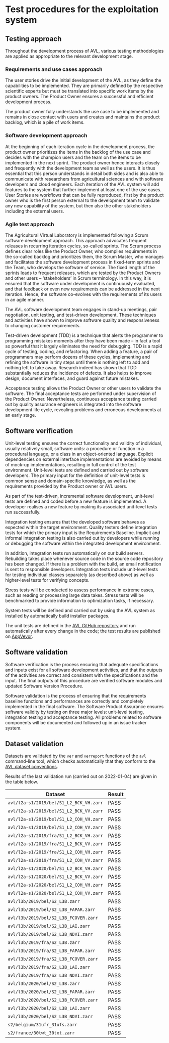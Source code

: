 # Test procedures for the exploitation system

## Testing approach

Throughout the development process of AVL, various testing methodologies are
applied as appropriate to the relevant development stage.

### Requirements and use cases approach

The user stories drive the initial development of the AVL, as they define the
capabilities to be implemented. They are primarily defined by the respective
scientific experts but must be translated into specific work items by the
product owners. The Product Owner ensures a successful and efficient development
process.

The product owner fully understands the use case to be implemented and remains
in close contact with users and creates and maintains the product backlog, which
is a pile of work items.

### Software development approach

At the beginning of each iteration cycle in the development process, the product
owner prioritizes the items in the backlog of the use case and decides with the
champion users and the team on the items to be implemented in the next sprint.
The product owner hence interacts closely and frequently with the development
team as well as the users. It is thus essential that this person understands in
detail both sides and is also able to communicate with researchers from
agricultural sciences and with software developers and cloud engineers. Each
iteration of the AVL system will add features to the system that further
implement at least one of the use cases. User Stories are workflows that can be
fully reproduced, first by the product owner who is the first person external to
the development team to validate any new capability of the system, but then also
the other stakeholders including the external users.

### Agile test approach

The Agricultural Virtual Laboratory is implemented following a Scrum software
development approach. This approach advocates frequent releases in recurring
iteration cycles, so-called sprints. The Scrum process defines clear roles like
the Product Owner, who compiles requirements in the so-called backlog and
prioritizes them, the Scrum Master, who manages and facilitates the software
development process in fixed-term sprints and the Team, who develops the
software of service. The fixed length of the sprints leads to frequent releases,
which are tested by the Product Owners and other users – ‘stakeholders’ in Scrum
terminology. In this way, it is ensured that the software under development is
continuously evaluated, and that feedback or even new requirements can be
addressed in the next iteration. Hence, the software co-evolves with the
requirements of its users in an agile manner.

The AVL software development team engages in stand-up meetings, pair
negotiation, unit testing, and test-driven development. These techniques and
activities have shown to improve software quality and responsiveness to changing
customer requirements.

Test-driven development (TDD) is a technique that alerts the programmer to
programming mistakes moments after they have been made – in fact a tool so
powerful that it largely eliminates the need for debugging. TDD is a rapid cycle
of testing, coding, and refactoring. When adding a feature, a pair of
programmers may perform dozens of these cycles, implementing and refining the
software in tiny steps until there is nothing left to add and nothing left to
take away. Research indeed has shown that TDD substantially reduces the
incidence of defects. It also helps to improve design, document interfaces, and
guard against future mistakes.

Acceptance testing allows the Product Owner or other users to validate the
software. The final acceptance tests are performed under supervision of the
Product Owner. Nevertheless, continuous acceptance testing carried out by
quality assurance engineers is integrated into the software development life
cycle, revealing problems and erroneous developments at an early stage.

## Software verification

Unit-level testing ensures the correct functionality and validity of individual,
usually relatively small, software units: a procedure or function in a
procedural language, or a class in an object-oriented language. Explicit
dependencies on external interface implementations are avoided by means of
mock-up implementations, resulting in full control of the test environment.
Unit-level tests are defined and carried out by software developers. The primary
input for the definition of unit-level tests is common sense and domain-specific
knowledge, as well as the requirements provided by the Product owner or AVL
users.

As part of the test-driven, incremental software development,
unit-level tests are defined and coded before a new feature is implemented.
A developer realises a new feature by making its associated unit-level tests run
successfully.

Integration testing ensures that the developed software behaves as expected
within the target environment. Quality testers define integration tests for
which the primary input is the Requirements Baseline. Implicit and informal
integration testing is also carried out by developers while running or debugging
the software within the integrated development environment.

In addition, integration tests run automatically on our build servers.
Rebuilding takes place whenever source code in the source code repository has
been changed. If there is a problem with the build, an email notification is
sent to responsible developers. Integration tests include unit-level tests for
testing individual classes separately (as described above) as well as
higher-level tests for verifying concepts.

Stress tests will be conducted to assess performance in extreme cases, such as
reading or processing large data takes. Stress tests will be benchmarked to
provide information to optimization tasks, if necessary.

System tests will be defined and carried out by using the AVL system as
installed by automatically build installer packages.

The unit tests are defined in the
[AVL GitHub repository](https://github.com/agriculture-vlab/agriculture-vlab/tree/main/avl/tests)
and run automatically after every change in the code; the test results are
published on
[AppVeyor](https://ci.appveyor.com/project/bcdev/agriculture-vlab/branch/main).

## Software validation

Software verification is the process ensuring that adequate specifications and
inputs exist for all software development activities, and that the outputs of
the activities are correct and consistent with the specifications and the input.
The final outputs of this procedure are verified software modules and updated
Software Version Procedure.

Software validation is the process of ensuring that the requirements baseline
functions and performances are correctly and completely implemented in the final
software. The Software Product Assurance ensures software validity by testing on
three major levels: unit-level testing, integration testing and acceptance
testing. All problems related to software components will be documented and
followed up in an issue tracker system.

## Dataset validation

Datasets are validated by the `ver` and `verreport` functions of the `avl`
command-line tool, which checks automatically that they conform to the
[AVL dataset conventions](../../datasets/conventions.md).

Results of the last validation run (carried out on 2022-01-04) are given
in the table below.

| Dataset | Result |
|----|----|
| `avl/l2a-s1/2019/bel/S1_L2_BCK_VH.zarr` | PASS |
| `avl/l2a-s1/2019/bel/S1_L2_BCK_VV.zarr` | PASS |
| `avl/l2a-s1/2019/bel/S1_L2_COH_VH.zarr` | PASS |
| `avl/l2a-s1/2019/bel/S1_L2_COH_VV.zarr` | PASS |
| `avl/l2a-s1/2019/fra/S1_L2_BCK_VH.zarr` | PASS |
| `avl/l2a-s1/2019/fra/S1_L2_BCK_VV.zarr` | PASS |
| `avl/l2a-s1/2019/fra/S1_L2_COH_VH.zarr` | PASS |
| `avl/l2a-s1/2019/fra/S1_L2_COH_VV.zarr` | PASS |
| `avl/l2a-s1/2020/bel/S1_L2_BCK_VH.zarr` | PASS |
| `avl/l2a-s1/2020/bel/S1_L2_BCK_VV.zarr` | PASS |
| `avl/l2a-s1/2020/bel/S1_L2_COH_VH.zarr` | PASS |
| `avl/l2a-s1/2020/bel/S1_L2_COH_VV.zarr` | PASS |
| `avl/l3b/2019/bel/S2_L3B.zarr` | PASS |
| `avl/l3b/2019/bel/S2_L3B_FAPAR.zarr` | PASS |
| `avl/l3b/2019/bel/S2_L3B_FCOVER.zarr` | PASS |
| `avl/l3b/2019/bel/S2_L3B_LAI.zarr` | PASS |
| `avl/l3b/2019/bel/S2_L3B_NDVI.zarr` | PASS |
| `avl/l3b/2019/fra/S2_L3B.zarr` | PASS |
| `avl/l3b/2019/fra/S2_L3B_FAPAR.zarr` | PASS |
| `avl/l3b/2019/fra/S2_L3B_FCOVER.zarr` | PASS |
| `avl/l3b/2019/fra/S2_L3B_LAI.zarr` | PASS |
| `avl/l3b/2019/fra/S2_L3B_NDVI.zarr` | PASS |
| `avl/l3b/2020/bel/S2_L3B.zarr` | PASS |
| `avl/l3b/2020/bel/S2_L3B_FAPAR.zarr` | PASS |
| `avl/l3b/2020/bel/S2_L3B_FCOVER.zarr` | PASS |
| `avl/l3b/2020/bel/S2_L3B_LAI.zarr` | PASS |
| `avl/l3b/2020/bel/S2_L3B_NDVI.zarr` | PASS |
| `s2/belgium/31ufr_31ufs.zarr` | PASS |
| `s2/france/30twt_30txt.zarr` | PASS |
